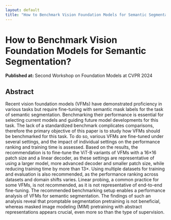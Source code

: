 ```yaml
---
layout: default
title: "How to Benchmark Vision Foundation Models for Semantic Segmentation?"
---
```


# How to Benchmark Vision Foundation Models for Semantic Segmentation?

**Published at:** Second Workshop on Foundation Models at CVPR 2024

## Abstract
Recent vision foundation models (VFMs) have demonstrated proficiency in various
tasks but require fine-tuning with semantic mask labels for the task of
semantic segmentation. Benchmarking their performance is essential for
selecting current models and guiding future model developments for this task.
The lack of a standardized benchmark complicates comparisons, therefore the
primary objective of this paper is to study how VFMs should be benchmarked for
this task. To do so, various VFMs are fine-tuned under several settings, and
the impact of individual settings on the performance ranking and training time
is assessed. Based on the results, the recommendation is to fine-tune the ViT-B
variants of VFMs with a 16$\times$16 patch size and a linear decoder, as these
settings are representative of using a larger model, more advanced decoder and
smaller patch size, while reducing training time by more than 13$\times$. Using
multiple datasets for training and evaluation is also recommended, as the
performance ranking across datasets and domain shifts varies. Linear probing, a
common practice for some VFMs, is not recommended, as it is not representative
of end-to-end fine-tuning. The recommended benchmarking setup enables a
performance analysis of VFMs for semantic segmentation. The findings of such an
analysis reveal that promptable segmentation pretraining is not beneficial,
whereas masked image modeling (MIM) pretraining with abstract representations
appears crucial, even more so than the type of supervision.

